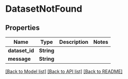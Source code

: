 # DatasetNotFound

## Properties

Name | Type | Description | Notes
------------ | ------------- | ------------- | -------------
**dataset_id** | **String** |  | 
**message** | **String** |  | 

[[Back to Model list]](../README.md#documentation-for-models) [[Back to API list]](../README.md#documentation-for-api-endpoints) [[Back to README]](../README.md)


